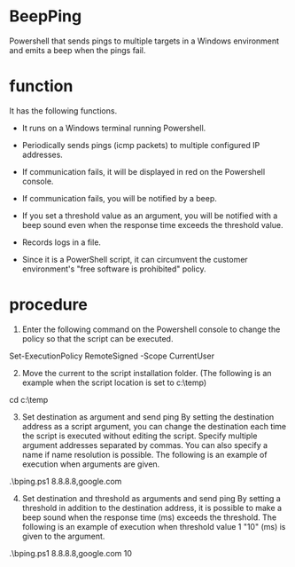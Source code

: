 # BeepPing
Powershell that sends pings to multiple targets in a Windows environment and emits a beep when the pings fail.


# function
It has the following functions.

- It runs on a Windows terminal running Powershell.

- Periodically sends pings (icmp packets) to multiple configured IP addresses.

- If communication fails, it will be displayed in red on the Powershell console.

- If communication fails, you will be notified by a beep.

- If you set a threshold value as an argument, you will be notified with a beep sound even when the response time exceeds the threshold value.

- Records logs in a file.

- Since it is a PowerShell script, it can circumvent the customer environment's "free software is prohibited" policy.

# procedure

1. Enter the following command on the Powershell console to change the policy so that the script can be executed.

Set-ExecutionPolicy RemoteSigned -Scope CurrentUser

2. Move the current to the script installation folder. (The following is an example when the script location is set to c:\temp)

cd c:\temp

3. Set destination as argument and send ping
By setting the destination address as a script argument, you can change the destination each time the script is executed without editing the script. Specify multiple argument addresses separated by commas. You can also specify a name if name resolution is possible.
The following is an example of execution when arguments are given.

.\bping.ps1 8.8.8.8,google.com

4. Set destination and threshold as arguments and send ping
By setting a threshold in addition to the destination address, it is possible to make a beep sound when the response time (ms) exceeds the threshold.
The following is an example of execution when threshold value 1 "10" (ms) is given to the argument.

.\bping.ps1 8.8.8.8,google.com 10
